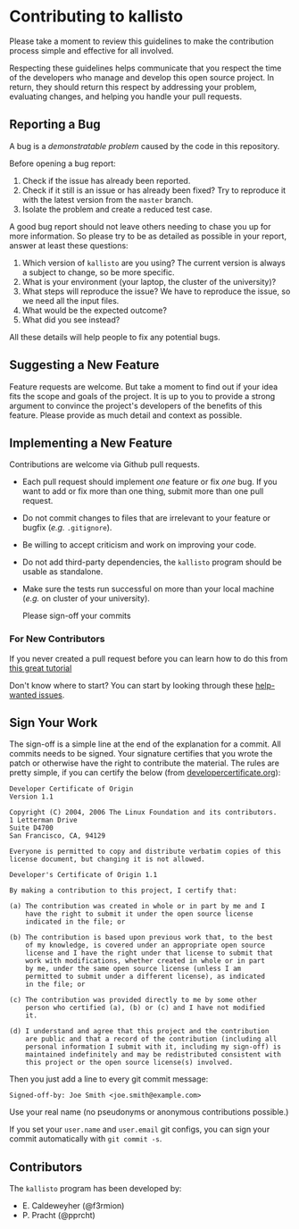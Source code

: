 # Contributing to kallisto

Please take a moment to review this guidelines to make the contribution process
simple and effective for all involved.

Respecting these guidelines helps communicate that you respect the time of
the developers who manage and develop this open source project.
In return, they should return this respect by addressing your problem,
evaluating changes, and helping you handle your pull requests.

## Reporting a Bug

A bug is a *demonstratable problem* caused by the code in this repository.

Before opening a bug report:

1. Check if the issue has already been reported.
2. Check if it still is an issue or has already been fixed?
   Try to reproduce it with the latest version from the `master` branch.
3. Isolate the problem and create a reduced test case.

A good bug report should not leave others needing to chase you up for more
information. So please try to be as detailed as possible in your report,
answer at least these questions:


1. Which version of `kallisto` are you using? The current version is always
   a subject to change, so be more specific.
2. What is your environment (your laptop, the cluster of the university)?
3. What steps will reproduce the issue?
   We have to reproduce the issue, so we need all the input files.
4. What would be the expected outcome?
5. What did you see instead?

All these details will help people to fix any potential bugs.


## Suggesting a New Feature

Feature requests are welcome. But take a moment to find out if your idea fits
the scope and goals of the project. It is up to you to provide a strong
argument to convince the project's developers of the benefits of this feature.
Please provide as much detail and context as possible.


## Implementing a New Feature


Contributions are welcome via Github pull requests.


- Each pull request should implement *one* feature or fix *one* bug.
  If you want to add or fix more than one thing, submit more than one
  pull request.
- Do not commit changes to files that are irrelevant to your feature or
  bugfix (*e.g.* `.gitignore`).
- Be willing to accept criticism and work on improving your code.
- Do not add third-party dependencies, the `kallisto` program should be usable as
  standalone.
- Make sure the tests run successful on more than
  your local machine (*e.g.* on cluster of your university).
  
  Please sign-off your commits
  
  
### For New Contributors

If you never created a pull request before you can learn how to do this 
from [this great tutorial](https://app.egghead.io/courses/how-to-contribute-to-an-open-source-project-on-github)

Don't know where to start?
You can start by looking through these [help-wanted issues](https://github.com/f3rmion/kallisto/labels/help%20wanted).

## Sign Your Work

The sign-off is a simple line at the end of the explanation for a commit. All 
commits needs to be signed. Your signature certifies that you wrote the patch or
otherwise have the right to contribute the material. The rules are pretty simple,
if you can certify the below (from [developercertificate.org](https://developercertificate.org/)):

```
Developer Certificate of Origin
Version 1.1

Copyright (C) 2004, 2006 The Linux Foundation and its contributors.
1 Letterman Drive
Suite D4700
San Francisco, CA, 94129

Everyone is permitted to copy and distribute verbatim copies of this
license document, but changing it is not allowed.

Developer's Certificate of Origin 1.1

By making a contribution to this project, I certify that:

(a) The contribution was created in whole or in part by me and I
    have the right to submit it under the open source license
    indicated in the file; or

(b) The contribution is based upon previous work that, to the best
    of my knowledge, is covered under an appropriate open source
    license and I have the right under that license to submit that
    work with modifications, whether created in whole or in part
    by me, under the same open source license (unless I am
    permitted to submit under a different license), as indicated
    in the file; or

(c) The contribution was provided directly to me by some other
    person who certified (a), (b) or (c) and I have not modified
    it.

(d) I understand and agree that this project and the contribution
    are public and that a record of the contribution (including all
    personal information I submit with it, including my sign-off) is
    maintained indefinitely and may be redistributed consistent with
    this project or the open source license(s) involved.
```

Then you just add a line to every git commit message:

    Signed-off-by: Joe Smith <joe.smith@example.com>

Use your real name (no pseudonyms or anonymous contributions possible.)

If you set your `user.name` and `user.email` git configs, you can sign your
commit automatically with `git commit -s`.

## Contributors

The `kallisto` program has been developed by:

- E. Caldeweyher (@f3rmion)
- P. Pracht (@pprcht)







